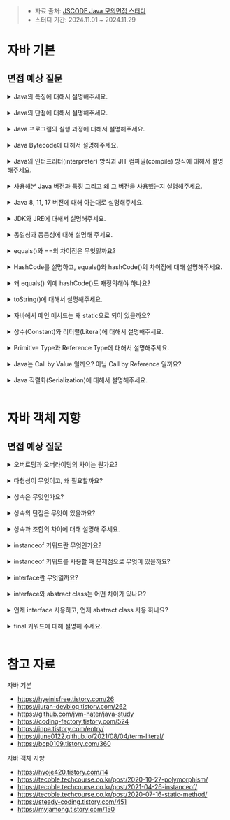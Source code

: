 >- 자료 출처: [JSCODE Java 모의면접 스터디](https://jscode-study.oopy.io/)
>- 스터디 기간: 2024.11.01 ~ 2024.11.29

# 자바 기본

## 면접 예상 질문

<details>
<summary>Java의 특징에 대해서 설명해주세요.</summary>

- **플랫폼 독립성**: 자바 프로그램은 JVM 위에서 실행되므로, 어떤 OS에서도 동일한 코드로 작동할 수 있다. 
- **객체지향 언어**: 상속, 다형성, 추상화, 캡슐화 같은 객체지향 프로그래밍으로 코드의 재사용성, 유지보수성을 높일 수 있다. 
- **높은 안전성**: 가비지 컬렉션을 통한 자동 메모리 관리, 다양한 예외 처리 기능으로 프로그램의 안전성을 강화한다. 

</details>

<br>

<details>
<summary>Java의 단점에 대해서 설명해주세요.</summary>

- **느린 실행 속도**: JVM 위에서 실행되며, 런타임 중에 바이트 코드가 기계어로 번역되기 때문이다. 
- **높은 메모리 사용량**: 가비지 컬렉션 같은 메모리 관리 기법을 위해, 추가적인 메모리나 CPU 리소스가 소모되기 때문이다. 
- **장황한 코드량**: 다른 함수형 프로그래밍 언어들에 비해, 코드 길이가 길고 문법이 복잡한 편이다. 

</details>

<br>

<details>
<summary>Java 프로그램의 실행 과정에 대해서 설명해주세요.</summary>

<img width="600" src="https://github.com/user-attachments/assets/1a12e4a7-3962-48a2-af1b-5b5b829e19d5"/> 

1. 프로그램이 실행되면, JVM은 OS로부터 프로그램이 필요로 하는 **메모리를 할당** 받는다.
2. 자바 소스 코드(.java)가 **자바 컴파일러**에 의해 자바 바이트 코드(.class)로 변환된다. 
3. **클래스 로더**를 통해 필요한 시점에 **자바 바이트 코드를 JVM으로 로딩**한다. 
4. 자바 바이트 코드는 **런타임 데이터 영역에 로딩**되어, 실질적인 수행이 이루어진다. 
5. 초기에는 **인터프리터**가 바이트 코드를 한줄씩 번역하며, 자주 사용되는 코드는 **JIT 컴파일러**가 기계어로 번역하여 캐싱해둔다. 
6. 프로그램 실행 중에 JVM은 필요에 따라 **가비지 컬렉션**과 같은 관리 작업을 수행한다. 

C/C++ 언어는 운영체제별로 컴파일러가 존재하며, 해당 운영체제가 인식할 수 있는 기계어로 변환된다. 

반면에, Java는 자바 컴파일러 하나만 존재하며, 기계어가 아닌 중간 단계의 바이트 코드로 변환된다. 그리고 운영체제가 아닌 JVM에 의해 실행된다. 

</details>

<br>

<details>
<summary>Java Bytecode에 대해서 설명해주세요.</summary>

**자바 소스 코드를 컴파일한 후 생성되는 중간 단계의 코드** 

바이트 코드는 JVM 위에서 **플랫폼 독립적**으로 실행되며, "Write Once, Run Anywhere" 원칙을 실현하는 핵심 요소 중 하나이다. 

</details>

<br>

<details>
<summary>Java의 인터프리터(interpreter) 방식과 JIT 컴파일(compile) 방식에 대해서 설명해주세요.</summary>

- **인터프리터 방식** 
  - 바이트 코드를 한줄씩 번역하며 실행하는 방식
  - 번역 시간은 빠르지만, 프로그램 실행할 때마다 번역을 반복해야 하므로 실행 시간이 느리다. 
  - 인터프리터에 의해 번역된 기계어는 플랫폼 독립적으로 실행할 수 있다. 
- **JIT (Just-In-Time) 컴파일 방식**
  - 프로그램 실행 중에 자주 사용되는 바이트 코드를 미리 컴파일하여 캐싱해두는 방식 
  - 인터프리터의 느린 실행 속도를 보완할 수 있다. 

</details>

<br>

<details>
<summary>사용해본 Java 버전과 특징 그리고 왜 그 버전을 사용했는지 설명해주세요.</summary>

안드로이드 프로젝트를 개발할 당시에, 가장 최신 LTS 버전이었던 Java 17을 사용했습니다. 

LTS (Long-Term Support) 버전은 장기간 지원되는 버전을 의미합니다. (최대 6~8년)

</details>

<br>

<details>
<summary>Java 8, 11, 17 버전에 대해 아는대로 설명해주세요.</summary>

- **Java 8**
  - 2014년 출시, LTS 버전 (~ 2030.12 지원)
  - 람다 표현식, 스트림 API 제공 
  - java.time 패키지에 새로운 API 제공 
  - 인터페이스의 디폴트 메서드 지원 
- **Java 11**
  - 2018년 출시, LTS 버전 (~ 2032.01 지원)
  - Open JDK와 Oracle JDK가 통합되고, Oracle JDK가 구독형 유료 모델로 전환 
  - var 키워드로 지역 변수의 타입 추론 가능 (전역 변수는 불가)
  - HTTP 클라이언트 API 표준화 (버전 11 이전에는 타사 HTTP 라이브러리에 의존해야 했음.)
  - String, File 클래스에 새로운 메서드 추가 
- **Java 17**
  - 2021년 출시, LTS 버전 (~ 2029.09 지원)
  - Spring Boot 3.0에서 요구하는 최소 자바 버전 
  - sealed class 제공 (자식 클래스의 종류 제한)
  - record class 제공 (코틀린의 데이터 클래스)
  - Incubator: JNI(Java Native Interface)보다 성능이 좋고, 안전하게 외부 네이티브 함수 호출 가능
  - instanceof, switch 사용 편의성 증가 
- **Java 21** 
  - 2023년 출시, LTS 버전(~ 2031.09 지원)
  - Spring Boot 3.2부터 지원
  - Java 플랫폼에 경량의 가상 스레드 도입
  - UTF-8 기본값으로 사용

</details>

<br>

<details>
<summary>JDK와 JRE에 대해서 설명해주세요.</summary>

<img width="600" src="https://github.com/user-attachments/assets/74b6dd5b-68e9-4df4-87c1-f36f9dd7ba65"/> 

### JDK (Java Development Kit)

- **자바 개발 도구 모음 (자바 개발을 위한 SDK 집합)**
- SDK (Software Development Kit): 하드웨어 플랫폼, OS, 프로그래밍 언어 제작사에서 제공하는 도구 
- 자바 개발에 필요한 **라이브러리**, javac, javadoc 등의 **개발 도구**, 자바 실행을 위한 **JRE 포함** 
- JDK 종류 
  - Oracle JDK: 오라클에서 제공하는 JDK로 유료 라이선스 구독 필요 
  - Open JDK: 가장 유명한 무료 JDK 
  - Azul Zulu: 인지도가 높은 JDK 중 하나로, Mac에서 사용 가능한 바이너리 제공 
  - Amazon Corretto: AWS에서 제공하는 JDK로, AWS 환경에서 쉽게 사용 가능 
  - Temurin (Adopt Open JDK): Eclipse에서 제공하는 JDK 

### JRE (Java Runtime Environment)

- **JVM과 자바 어플리케이션 실행에 필요한 라이브러리 등을 묶어서 배포한 것** 
- JRE는 **기본적으로 JDK에 포함**되어 있으며, 기존에는 JDK와 별도로 설치 가능했으나 JDK 11부터는 따로 제공하지 않음.

### JVM (Java Virtual Machine)

- **자바 가상 머신 (자바를 실행시키는 프로그램)**
- **자바로 작성된 모든 프로그램은 JVM 위에서만 실행 가능하다.** 이를 통해 자바는 플랫폼 독립적으로 실행할 수 있다. 
- 하지만 **JVM 자체는 OS에 종속적**이므로, 각 OS에 맞는 JVM이 필요하다. 

간단히 말해서, **JDK는 개발자를 위한 도구 모음**이고, **JRE은 자바 프로그램 실행을 위한 환경**이다. 

</details>

<br>

<details>
<summary>동일성과 동등성에 대해 설명해 주세요.</summary>

- 동일성 (identity): 객체에 할당된 메모리 주소가 같은지 판별 
- 동등성 (equality): 객체의 내용이 같은지 판별 
- 동일하면 동등하지만, 동등하다고 동일하진 않다. (내용만 같고, 메모리 주소는 다를 수 있으므로)

</details>

<br>

<details>
<summary>equals()와 ==의 차이점은 무엇일까요?</summary>

- `==` : 동일성 판별에 사용 
- `equals()` : 동등성 판별에 사용 
- `equals()`는 내부적으로 `==` 연산자와 같은 로직이므로, 객체의 특성에 맞게 오버라이딩을 해줘야 동등성 기능을 수행한다. 

</details>

<br>

<details>
<summary>HashCode를 설명하고, equals()와 hashCode()의 차이점에 대해 설명해주세요.</summary>

해싱은 **해시 함수를 사용해 가변 길이의 입력 값을 고정 길이의 출력 값으로 변환하는 과정**을 의미한다. 해싱으로 얻은 값을 **해시 코드**라고 한다.

자바의 Object 클래스에 정의된 hashCode() 함수는 **객체의 메모리 주소를 기반으로 고유한 해시 코드**를 생성한다. 따라서, 이 값을 **객체를 식별하는 하나의 정수 값**으로 사용할 수 있다. 

- `equals()` : 동등성 판별 
- `hashCode()` : 동일성 판별 

</details>

<br>

<details>
<summary>왜 equals() 외에 hashCode()도 재정의해야 하나요?</summary>

HashMap, HashSet 같은 해시 기반의 컬렉션은 **객체가 논리적으로 같은지** 확인하기 위해, **hashCode()로 먼저 비교한 다음에 equals()로 비교**한다. 

비교하려는 객체의 hashCode()가 재정의 되어 있지 않으면, Object.hashCode() 내부 구현에 따라 객체의 주소를 기반으로 비교하기 때문에 내용이 같아도 서로 다른 객체로 판단한다. 

따라서, 해시 기반의 컬렉션에서 **두 객체의 동등성을 비교**하려면, equals() 뿐만 아니라 hashCode()도 재정의 해야 한다. 

</details>

<br>

<details>
<summary>toString()에 대해서 설명해주세요.</summary>

자바에서 모든 클래스의 최상위 클래스인 Object에는 `toString()` 메서드가 다음과 같이 정의되어 있다. 

```java
public String toString() {
    return getClass().getName() + "@" + Integer.toHexString(hashCode());
}
```

따라서, 별도로 오버라이딩 하지 않으면 `MyObject@251a69d7` 같이 클래스 이름과 해시 코드가 반환된다. 

좀 더 유의미한 객체 정보를 출력하려면, 다음과 같이 메서드를 오버라이딩 해줘야 한다. 

```java
class Person {
    String name;
    int age;

    public Person(String name, int age) {
        this.name = name;
        this.age = age;
    }

    @Override
    public String toString() {
        return String.format("이름 : %s, 나이 : %d세", this.name, this.age);
    }
}

public class Main {
    public static void main(String[] args) {
        Person p1 = new Person("홍길동", 54);
        System.out.println(p1); // 이름 : 홍길동, 나이 : 54세
    }
}
```

```java
import java.util.Arrays;

class MyInt {
    final int num;

    MyInt(int num) {
        this.num = num * 100;
    }

    @Override
    public String toString() {
        return Integer.toString(num);
    }
}

public class Main {
    public static void main(String[] args) {
        Object[] arr = new Object[5];
        arr[0] = new MyInt(1);
        arr[1] = new MyInt(2);
        arr[2] = new MyInt(3);
        arr[3] = new MyInt(4);
        arr[4] = new MyInt(5);

        System.out.println(Arrays.toString(arr)); // [100, 200, 300, 400, 500]
    }
}
```

</details>

<br>

<details>
<summary>자바에서 메인 메서드는 왜 static으로 되어 있을까요?</summary>

static은 **정적인, 고정된**이라는 뜻을 가지고 있다. 

즉, static 키워드로 변수나 메서드를 정의하면, 이는 메모리에 고정되어 **프로그램 실행 주기 동안에 여러 객체가 공유**할 수 있게 된다. 

정적 변수와 정적 메서드는 인스턴스 없이도, **클래스가 메모리에 로드되면 바로 사용할 수 있다**는 점에서 **클래스 멤버**라고도 불린다. 

이들은 **프로그램이 종료되기 전까지 사용 가능**하며, 가비지 컬렉션의 대상이 되지 않는다. (단, 정적 객체는 더 이상 참조되지 않으면 GC에 의해 수집될 수 있다.)

자바의 **main 메서드는 프로그램이 시작될 때 JVM에 의해 실행되며, 어플리케이션의 진입점**이라고 볼 수 있다. 

해당 메서드는 **인스턴스 생성 없이도 호출**할 수 있어야 하므로, static으로 선언되어 있는 것이다. 

</details>

<br>

<details>
<summary>상수(Constant)와 리터럴(Literal)에 대해서 설명해주세요.</summary>

- 상수 : **변하지 않는 값**, `final` 키워드로 정의 
- 리터럴 : **특정 자료형의 값 자체**를 나타내는 표현, **변수나 상수에 실제로 할당된 값** 
- 프로그램 개발 시, 특정 자료형의 리터럴을 그대로 사용하는 것보다 상수로 정의하는 게 더 좋다. 
- 상수 이름을 통해 리터럴의 의미 파악이 더 수월해지고, 비즈니스 요구사항에 따라 상수 값을 변경해야 할 때도 수고가 덜 들기 때문이다.

</details>

<br>

<details>
<summary>Primitive Type과 Reference Type에 대해서 설명해주세요.</summary>

- Primitive Type (원시 타입): **값 자체를 저장하는 자료형**
  - 정수형: byte, short, int, long 
  - 실수형: float, double
  - 문자형: char
  - 논리형: boolean 
  - 효율적인 접근과 성능을 위해, 스택 메모리에 저장된다. 
  - 자료형마다 고정된 크기의 메모리 할당 (1, 2, 4, 8 바이트)
  - 제네릭 타입에 사용 불가 
- Reference Type (참조 타입): **객체의 메모리 주소를 저장하는 자료형** 
  - 클래스, 인터페이스, 배열 (String, Runnable, int[] 등)
  - 실제 객체는 힙 메모리에, 그에 대한 참조는 스택 메모리에 저장한다. 
  - 초기화 하지 않으면, 기본값은 null 
  - 제네릭 타입에 사용 가능 

</details>

<br>

<details>
<summary>Java는 Call by Value 일까요? 아님 Call by Reference 일까요?</summary>

자바는 **모든 인수를 값으로 전달하기 때문에 Call by Value** 방식이다.

호출자가 객체의 참조를 전달할 때도 **참조의 복사본**이 전달된다. 따라서, 수신자 메서드 내에서 **참조 값을 변경해도 원본 객체에는 영향을 미치지 않는다.**

단, 수신자 메서드에서 객체의 참조 값을 가지고 있으므로 원본 객체의 속성은 변경할 수 있다. 

```java
class User {
    public int age;

    public User(int age) {
        this.age = age;
    }
}

public class ReferenceTypeTest {
    @Test
    void test() {
        User a = new User(10);
        User b = new User(20);

        // Before
        assertEquals(a.age, 10);
        assertEquals(b.age, 20);

        // 호출자의 argument를 복사하여, 수신자의 parameter가 만들어진다.
        // 원시 타입: 값이 같을 뿐, 서로 독립적인 변수이다. 
        // 참조 타입: 객체의 주소를 복사하므로, 서로 같은 객체를 가리킨다. 
        modify(a, b);

        // After
        assertEquals(a.age, 11);
        assertEquals(b.age, 20);
    }
    
    private void modify(User a, User b) {
        // test 함수에서 정의한 객체 a의 속성을 변경한다.
        a.age++;

        // 복사본 b에 새 객체를 할당해도, test 함수의 원본 객체 b에는 영향을 미치지 않는다. 
        b = new User(30);
        b.age++;
    }
}
```

</details>

<br>

<details>
<summary>Java 직렬화(Serialization)에 대해서 설명해주세요.</summary>

- **직렬화** (Serialization): **객체를 바이트 스트림으로 변환하는 과정** (객체를 파일 또는 데이터베이스에 **저장**하거나, 네트워크로 **전송**할 때 필요)
- **역직렬화** (Deserialization): **바이트 스트림을 다시 원래의 객체로 복원하는 과정** 
- 자바에서 직렬화를 수행하려면, 해당 클래스가 `java.io.Serializable ` 인터페이스를 구현해야 한다. 
- 보안을 위해 직렬화 한 데이터를 암호화 할 수 있다. (역직렬화 하기 전에는 복호화 과정이 필요하다.)
- 안드로이드에서는?
  - 도메인 레이어에서는 안드로이드에 의존성을 갖지 않는 Serializable 사용
  - UI 레이어에서 Intent로 객체를 전달할 때는 Parcelable 사용
  - Serializable도 직접 직렬화 로직을 작성하면, 리플렉션을 수행하지 않아서 Parcelable과 성능이 비슷하거나 더 좋아질 수 있음. 

</details>

<br>

# 자바 객체 지향

## 면접 예상 질문

<details>
<summary>오버로딩과 오버라이딩의 차이는 뭔가요?</summary>

||오버로딩 (Overloading)|오버라이딩 (Overriding)|
|---|---|---|
|정의| **이름이 같고, 매개변수의 개수나 타입이 다른 메서드를 여러 개 정의하는 것** | **부모 클래스의 메서드를 자식 클래스에서 재정의하는 것** |
|언제 사용| 동일한 기능의 메서드를 하나의 이름으로 사용하고 싶을 때 (중복 코드 제거) | 부모 클래스의 동작을 자식 클래스에서 다르게 정의하고 싶을 때 |
|메서드명| 동일해야 함. | 동일해야 함. |
|매개변수| 달라야만 함. | 동일해야 함. |
|리턴 타입| 다를 수 있음. (리턴 타입만 다르면 오버로딩 X) | 동일해야 함. |
|접근 제어자| 제한 없음. | 부모 클래스의 메서드보다 더 넒은 범위의 접근 제어자만 가능 |
|적용 범위| **같은 클래스** 내에서 적용 | **상속 관계**에 적용 |

</details>

<br>

<details>
<summary>다형성이 무엇이고, 왜 필요할까요?</summary>

다형성(Polymorphism)이란, 이름 그대로 해석하면 '형태가 다양하다'는 뜻이다. 

객체지향 프로그래밍에는 정적 다형성과 동적 다형성이 있다. 

- **정적 다형성**
  - **컴파일 타임**에 결정되는 다형성으로, 대표적으로 **메서드 오버로딩**이 있다.
  - **이름이 같은 메서드가 매개변수의 개수나 타입에 따라 다르게 동작**하는 것을 의미한다.
- **동적 다형성**
  - **런타임**에 결정되는 다형성으로, **상속과 메서드 오버라이딩**으로 구현할 수 있다.
  - 부모 클래스의 메서드를 자식 클래스에서 오버라이딩 한 다음에, 부모 클래스 타입에 자식 클래스의 객체를 대입하면 (업 캐스팅)
  - **런타임에 실제로 가리키고 있는 객체가 무엇인지에 따라 메서드의 동작이 달라진다.**

이러한 다형성을 활용하면, **코드의 중복을 줄이고 변경과 확장에 유연한 코드를 작성**할 수 있기 때문에 객체지향의 핵심이라고 볼 수 있다.

</details>

<br>

<details>
<summary>상속은 무엇인가요?</summary>

객체지향에서 상속이란, **부모 클래스의 필드와 메서드를 자식 클래스에 물려주는 것**을 의미한다. 

부모 클래스를 상속 받은 자식 클래스는, **부모 클래스의 메서드를 재정의하거나 완전히 새로운 기능을 추가**할 수 있다. 

이처럼 상속은 **다형성**을 구현할 수 있게 해주며, 중복되는 코드를 부모 클래스로 추상화하여 **코드의 재사용성**도 높일 수 있다. 

</details>

<br>

<details>
<summary>상속의 단점은 무엇이 있을까요?</summary>

- 자식 클래스가 부모 클래스의 필드와 메서드를 그대로 사용하면서, **부모 클래스에 대한 결합도가 높아진다.** 즉, 자식 클래스는 부모 클래스에 의존하는 수동적인 객체가 되어버리고, 변경에 유연하게 대처하기 어려워진다. 
- 잘 정의된 부모 클래스의 메서드를 자식 클래스에서 임의로 재정의하면, 부모 클래스의 **캡슐화가 깨진다.**
- 부모 클래스의 메서드를 오버라이딩 할 때, 기존 구현에 문제가 없는지 확인하는 과정 자체에서 캡슐화가 깨진다. ex) 정사각형이 직사각형을 상속 받는 경우
- 부모 클래스에 결함이 있다면, 자식 클래스도 해당 **결함을 그대로 넘겨 받게 된다.** ex) Vector를 상속 받는 Stack 클래스 

</details>

<br>

<details>
<summary>상속과 조합의 차이에 대해 설명해 주세요.</summary>

- 상속 (Inheritance) 
  - **자식 클래스가 부모 클래스의 필드와 메서드를 물려 받는 것** 
  - **IS-A** 관계 ex) Dog는 Animal이다. 
  - 장점: 메서드 오버라이딩으로 다형성 구현, 코드의 재사용성 증가 
  - 단점: 클래스 간 **결합도** 증가, **캡슐화** 저해 
- 조합 (Composition)
  - 한 클래스가 다른 클래스의 **객체를 필드로 포함**하여, 필요할 때 **해당 객체의 기능을 호출**하는 것 (다형성과 관련 없음.)
  - **HAS-A** 관계 ex) Car는 Engine을 가진다. 
  - 클래스 간 **결합도** 감소 -> 코드의 유연성, 확장성 증가 
  - 클래스의 **캡슐화** 보장

슈퍼맨이 인간이라고 생각해서 아래 코드와 같이 SuperMan이 Man을 상속 받도록 구현했다고 가정하자. 

그런데, 나중에 슈퍼맨이 외계인이라는 사실이 밝혀지면, 상속의 IS-A 관계가 깨지게 된다. 

```java
// 상속 코드 예시 
public abstract class Man {
    public void move() {
        System.out.println("걷는다");
    }

    public void eat() {
        System.out.println("먹는다");
    }
    
    public boolean canTouchKryptonite(){
        return true;
    }
    
    public abstract void attack();
}

// 슈퍼맨은 외계인이 된 상태
class SuperMan extends Man {
    public void fly() {
        System.out.println("날아간다.");
    }
    
    // 부모 클래스의 메서드 재정의 -> 캡슐화 저해 
    @Override
    public boolean canTouchKryptonite(){
        return false;
    }
    
    @Override
    public void attack() {
    // 대충 공격 어떻게 한다는 뜻.
    }
}
```

아래와 같이 man 객체를 필드로 포함하고, 필요에 따라 해당 객체의 메서드를 호출하는 '조합'으로 구현하면 

Man 객체의 캡슐화를 보장할 수 있고, Man 객체의 변화에도 SuperMan 객체는 거의 영향을 받지 않는다. 

```java
// 조합 코드 예시 
public class Man {
    public void move() {
        System.out.println("걷는다");
    }

    public void eat() {
        System.out.println("먹는다");
    }
}

class SuperMan {
    private final Man man = new Man();

    public void move() {
        man.move();
    }

    public void eat() {
        man.eat();
    }

    public boolean canTouchKryptonite(){
        return false;
    }

    public void fly() {
        System.out.println("날아간다.");
    }
    
    public void attack() {
    // 대충 공격한다는 뜻.
    }
}
```

</details>

<br>

<details>
<summary>instanceof 키워드란 무엇인가요?</summary>

객체가 **특정 클래스나 인터페이스의 인스턴스인지 확인**하기 위해 사용한다. 

</details>

<br>

<details>
<summary>instanceof 키워드를 사용할 때 문제점으로 무엇이 있을까요?</summary>

![image](https://github.com/user-attachments/assets/abfd63d5-2265-4e12-9be0-f8acfe922cab)

### 다형성 활용 (상속, 메서드 오버라이딩)

```java
public abstract class Piece {
    public abstract int calculate(int point);
}

public class King extends Piece {
    public int calculate(int point) {
        return point + 10;
    }
}

public class Pawn extends Piece {
    public int calculate(int point) {
        return point + 1;
    }
}

public class Empty extends Piece {
    public int calculate(int point) {
        return point;
    }
}

public class Point {
  public int calculate(Piece p, int point) {
    return p.calculate(point);
  }
}
```

### instanceof 활용 

```java
public class Point {
    public int calculate(Piece p, int point) {
        if(p instanceof King) {
            return point + 10;
        } else if(p instanceof Pawn) {
            return point + 1;
        } else if(p instanceof Empty) {
            return point;
        }
    }
}
```

instanceof 사용 시 발생할 수 있는 문제점은? 

- **캡슐화 저해**
  - calculate 함수에서 여러 자식 객체가 **불필요하게 외부 객체의 동작까지 알게 되면서** 캡슐화가 깨진다. 
- **OCP(Open Closed Principle) 위배**
  - Piece를 상속하는 Queen 객체가 추가로 생긴다고 가정해보자. 
  - 다형성을 활용하면, Queen 클래스 내부에서 calculate 메서드를 구현하면 되는데 
  - **instanceof는 해당 연산자가 사용되는 모든 메서드를 찾아서 고쳐야 한다.**
  - **확장에는 열려있고, 수정에는 닫혀 있어야 한다는 OCP에 위배**되는 것이다. 
- **SRP(Single Reponsibility Principle) 위배**
  - instanceof는 인스턴스의 타입을 알아내고, 해당 타입의 동작을 실행시키기 위해 사용된다.
  - 결국 instanceof를 사용하는 calculate 함수는, **각 자식 객체의 calculate 구현을 모두 알고 있어야 하는 책임이 부가**된다. 
  - **한 클래스는 하나의 책임만 가져야 한다는 SRP에 위배**되는 것이다. 
- **인스턴스 타입 매칭에 대한 성능 감소**
  - 동적 다형성을 활용하면, 런타임에 실제로 가리키고 있는 객체 타입을 찾아서 그에 맞는 구현을 실행한다.
  - **instanceof의 경우, 컴파일 타임에 알맞은 객체 타입을 찾을 때까지 모든 타입을 검사해야 한다.** 
  - 성능 면에서도 instanceof 연산자보다 다형성을 활용하는 것이 더 좋다. 

</details>

<br>

<details>
<summary>interface란 무엇일까요?</summary>

특정 클래스가 구현해야 하는 기능 명세를 의미한다.

</details>

<br>

<details>
<summary>interface와 abstract class는 어떤 차이가 있나요?</summary>

우선, 공통점은 다음과 같다.

- **추상 메서드의 구현을 강제한다.** (추상 메서드는 선언부만 있고, 구현부가 없는 메서드)  
- **인스턴스화 불가** (new 연산자 사용 불가)

|| abstract class | interface |
|---|---|---|
|정의|하나 이상의 추상 메서드를 포함한 클래스|클래스가 구현해야 하는 메서드의 집합|
|사용 가능 접근 제어자| 제한 없음. (public, private, protected, default) | public  |
|사용 가능 변수| 제한 없음. | static final (상수) |
|사용 가능 메서드| 제한 없음. | - abstract <br> - default, static (Java 8 버전부터) <br> - private (Java 9 버전부터) |
|다중 상속| 불가능 | 가능 (인터페이스 간의 다중 상속, 클래스에서 인터페이스의 다중 구현) |
|생성자|있음 (자식 클래스에서만 호출 가능)|없음|

</details>

<br>

<details>
<summary>언제 interface 사용하고, 언제 abstract class 사용 하나요?</summary>

Java 8부터 interface에 default 메서드를 허용하면서, abstract class와 상당히 유사해졌다. 

그렇지만, 둘 간의 분명한 차이점이 있는데, 바로 **인스턴스 필드의 유무**와 **다중 상속**이다. 

인스턴스 필드를 가질 수 있다는 건, default 메서드와 같은 일반 메서드에서 해당 필드를 활용할 수 있다는 뜻이다. 

즉, **인터페이스는 상태를 가질 수 없지만, 추상 클래스는 상태를 가질 수 있다.** 

이처럼 클래스 내에서 **인스턴스 필드를 유의미하게 사용해야 할 때는 추상 클래스를 고려**할 수 있다. 

그 외에는 **대부분 interface + default 메서드** 형태로 구현하는 것이 바람직하다. 

사용 목적에 있어서는 다음과 같은 차이점이 있다.

- 인터페이스: 클래스가 구현해야 하는 기능 집합을 정의할 때 
- 추상 클래스: 여러 클래스 간의 공통적인 기능 또는 기본 구현을 제공하는 클래스를 설계할 때 

</details>

<br>

<details>
<summary>final 키워드에 대해 설명해 주세요.</summary>

- final 변수: 한번 초기화 되면 변경 불가능한 상수 
- final 메서드: 오버라이딩 불가 
- final 클래스: 상속 불가 

</details>

<br>

# 참고 자료 

자바 기본 

- https://hyeinisfree.tistory.com/26
- https://juran-devblog.tistory.com/262
- https://github.com/jvm-hater/java-study
- https://coding-factory.tistory.com/524
- https://inpa.tistory.com/entry/
- https://june0122.github.io/2021/08/04/term-literal/
- https://bcp0109.tistory.com/360

자바 객체 지향 

- https://hyoje420.tistory.com/14
- https://tecoble.techcourse.co.kr/post/2020-10-27-polymorphism/
- https://tecoble.techcourse.co.kr/post/2021-04-26-instanceof/
- https://tecoble.techcourse.co.kr/post/2020-07-16-static-method/
- https://steady-coding.tistory.com/451
- https://myjamong.tistory.com/150

